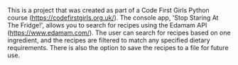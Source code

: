 This is a project that was created as part of a Code First Girls Python course (https://codefirstgirls.org.uk/). The console app, 'Stop Staring At The Fridge!', allows you to search for recipes using the Edamam API (https://www.edamam.com/). The user can search for recipes based on one ingredient, and the recipes are filtered to match any specified dietary requirements. There is also the option to save the recipes to a file for future use.
